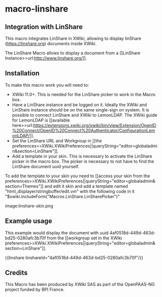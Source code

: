 # macro-linshare

## Integration with LinShare

This macro integrates LinShare in XWiki, allowing to display linShare (https://linshare.org) documents inside XWiki.

The LinShare Macro allows to display a document from a [[LinShare Instance>>url:http://www.linshare.org/]]. 

## Installation

To make this macro work you will need to:

* XWiki 11.0+. This is needed for the LinShare picker to work in the Macro box.
* Have a LinShare instance and be logged on it. Ideally the XWiki and LinShare instance should be on the same single-sign on system. It is possible to connect LinShare and XWiki to LemonLDAP. The XWiki guide for LemonLDAP is [[available here>>url:https://extensions.xwiki.org/xwiki/bin/view/Extension/OpenID%20Connect/OpenID%20Connect%20Authenticator/ConfigurationLemonLDAP/]].
* Set the LinShare URL and Workgroup in [[the preferences>>XWiki.XWikiPreferences||queryString="editor=globaladmin&section=LinShare"]].
* Add a template in your skin. This is necessary to activate the LinShare picker in the macro box. The picker is necessary to not have to find the LinShare document uuid yourself.

To add the template to your skin you need to [[access your skin from the preferences>>XWiki.XWikiPreferences||queryString="editor=globaladmin&section=Themes"]] and edit it skin and add a template named "html_displayer/stringbuffer/edit.vm" with the following code in it "$xwiki.includeForm("Macros.LinShare.LinSharePicker")"

image:linshare-skin.png

## Example usage

This example would display the document with uuid 4af0518d-449d-463d-bd25-0280afc3b70f from the [[workgroup set in the XWiki preferences>>XWiki.XWikiPreferences||queryString="editor=globaladmin&section=LinShare"]].

{{linshare linshareId="4af0518d-449d-463d-bd25-0280afc3b70f"/}}

## Credits 

This Macro has been produced by XWiki SAS as part of the OpenPAAS-NG project funded by BPI France.
